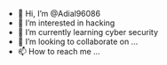 - 👋 Hi, I’m @Adial96086
- 👀 I’m interested in hacking
- 🌱 I’m currently learning cyber security 
- 💞️ I’m looking to collaborate on ...
- 📫 How to reach me ...

<!---
Adial96086/Adial96086 is a ✨ special ✨ repository because its `README.md` (this file) appears on your GitHub profile.
You can click the Preview link to take a look at your changes.
--->
